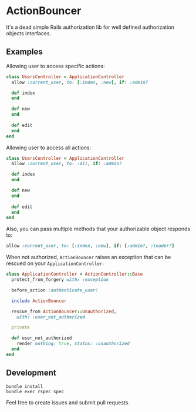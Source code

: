 # ActionBouncer

It's a dead simple Rails authorization lib for well defined authorization objects interfaces.

## Examples

Allowing user to access specific actions:

```ruby
class UsersController < ApplicationController
  allow :current_user, to: [:index, :new], if: :admin?

  def index
  end

  def new
  end
  
  def edit
  end
end
```

Allowing user to access all actions:

```ruby
class UsersController < ApplicationController
  allow :current_user, to: :all, if: :admin?

  def index
  end

  def new
  end
  
  def edit
  end
end
```

Also, you can pass multiple methods that your authorizable object responds to:

```ruby
allow :current_user, to: [:index, :new], if: [:admin?, :leader?]
```

When not authorized, `ActionBouncer` raises an exception that can be rescued on your `ApplicationController`:

```ruby
class ApplicationController < ActionController::Base
  protect_from_forgery with: :exception

  before_action :authenticate_user!

  include ActionBouncer

  rescue_from ActionBouncer::Unauthorized,
    with: :user_not_authorized

  private

  def user_not_authorized
    render nothing: true, status: :unauthorized
  end
end
```

## Development

```
bundle install
bundle exec rspec spec
```

Feel free to create issues and submit pull requests.

